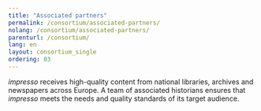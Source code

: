 ```yaml
---
title: "Associated partners"
permalink: /consortium/associated-partners/
nolang: /consortium/associated-partners/
parenturl: /consortium/
lang: en
layout: consortium_single
ordering: 03
---
```


<!-- content here will serve as an intro. Cfr. _layouts/consortium.html -->
*impresso* receives high-quality content from national libraries, archives and newspapers across Europe. A team of associated historians ensures that *impresso* meets the needs and quality standards of its target audience.
